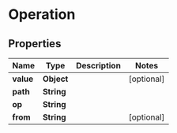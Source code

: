 

# Operation


## Properties

| Name | Type | Description | Notes |
|------------ | ------------- | ------------- | -------------|
|**value** | **Object** |  |  [optional] |
|**path** | **String** |  |  |
|**op** | **String** |  |  |
|**from** | **String** |  |  [optional] |



